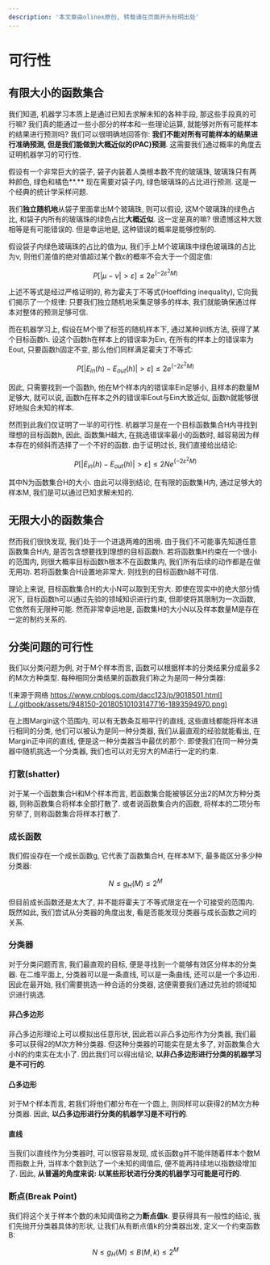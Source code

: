 ```yaml
---
description: '本文章由olinex原创, 转载请在页面开头标明出处'
---
```


# 可行性

## 有限大小的函数集合

我们知道, 机器学习本质上是通过已知去求解未知的各种手段, 那这些手段真的可行嘛? 我们真的能通过一些小部分的样本和一些理论运算, 就能够对所有可能样本的结果进行预测吗? 我们可以很明确地回答你: **我们不能对所有可能样本的结果进行准确预测, 但是我们能做到大概近似的\(PAC\)预测**. 这需要我们通过概率的角度去证明机器学习的可行性.

假设有一个非常巨大的袋子, 袋子内装着人类根本数不完的玻璃珠, 玻璃珠只有两种颜色, 绿色和橘色**.** 现在需要对袋子内, 绿色玻璃珠的占比进行预测. 这是一个经典的统计学采样问题. 

我们**独立随机地**从袋子里面拿出M个玻璃珠, 则可以假设, 这M个玻璃珠的绿色占比, 和袋子内所有的玻璃珠的绿色占比**大概近似**.  这一定是真的嘛? 很遗憾这种大致相等是有可能错误的. 但是幸运地是, 这种错误的概率是能够控制的.

假设袋子内绿色玻璃珠的占比的值为μ, 我们手上M个玻璃珠中绿色玻璃珠的占比为ν, 则他们差值的绝对值超过某个数ε的概率不会大于一个固定值:

$$
P[|\mu - \nu| \gt \varepsilon] \le 2e^{(-2 \varepsilon^2 M)}
$$

上述不等式是经过严格证明的, 称为霍夫丁不等式\(Hoeffding inequality\), 它向我们揭示了一个规律: 只要我们独立随机地采集足够多的样本, 我们就能确保通过样本对整体的预测足够可信.

而在机器学习上, 假设在M个带了标签的随机样本下, 通过某种训练方法, 获得了某个目标函数h. 设这个函数h在样本上的错误率为Ein, 在所有的样本上的错误率为Eout, 只要函数h固定不变, 那么他们同样满足霍夫丁不等式:

$$
P[|E_{in}(h) - E_{out}(h)| \gt \varepsilon] \le 2e^{(-2 \varepsilon^2 M)}
$$

因此, 只需要找到一个函数h, 他在M个样本内的错误率Ein足够小, 且样本的数量M足够大, 就可以说, 函数h在样本之外的错误率Eout与Ein大致近似, 函数h就能够很好地拟合未知的样本.

然而到此我们仅证明了一半的可行性. 机器学习是在一个目标函数集合H内寻找到理想的目标函数h, 因此, 函数集H越大, 在挑选错误率最小的函数时, 越容易因为样本存在的倾斜而选择了一个不好的函数. 由于证明过长, 我们直接给出结论:

$$
P[|E_{in}(h) - E_{out}(h)| \gt \varepsilon] \le 2Ne^{(-2 \varepsilon^2 M)}
$$

其中N为函数集合H的大小. 由此可以得到结论, 在有限的函数集H内, 通过足够大的样本M, 我们是可以通过已知求解未知的.

## 无限大小的函数集合

然而我们很快发现, 我们处于一个进退两难的困境. 由于我们不可能事先知道任意函数集合H内, 是否包含想要找到理想的目标函数h. 若将函数集H约束在一个很小的范围内, 则很大概率目标函数h根本不在函数集内, 我们所有后续的动作都是在做无用功. 若将函数集合H设置地非常大. 则找到的目标函数h越不可信.

理论上来说, 目标函数集合H的大小N可以取到无穷大. 即使在现实中的绝大部分情况下, 目标函数h可以通过先验的领域知识进行约束, 但即使将其限制为一次函数, 它依然有无限种可能. 然而非常幸运地是, 函数集H的大小N以及样本数量M是存在一定的制约关系的. 

## 分类问题的可行性

我们以分类问题为例, 对于M个样本而言, 函数可以根据样本的分类结果分成最多2的M次方种类型. 每种相同分类结果的函数我们称之为是同一种分类器:

![&#x6765;&#x6E90;&#x4E8E;&#x7F51;&#x7EDC; https://www.cnblogs.com/dacc123/p/9018501.html](../.gitbook/assets/948150-20180510103147716-1893594970.png)

在上图Margin这个范围内, 可以有无数条互相平行的直线, 这些直线都能将样本进行相同的分类, 他们可以被认为是同一种分类器, 我们从最直观的经验就能看出, 在Margin正中间的直线, 便是这一种分类器当中最优的那个. 即使我们在同一种分类器中随机挑选一个分类器, 我们也可以对无穷大的M进行一定的约束. 

### 打散\(shatter\)

对于某一个函数集合H和M个样本而言, 若函数集合能被够区分出2的M次方种分类器, 则称函数集合将样本全部打散了. 或者说函数集合内的函数, 将样本的二项分布穷举了, 则称函数集合将样本打散了.

### 成长函数

我们假设存在一个成长函数g, 它代表了函数集合H, 在样本M下, 最多能区分多少种分类器:

$$
N
 \le g_H(M) \le 2^M
$$

但目前成长函数还是太大了, 并不能将霍夫丁不等式限定在一个可接受的范围内. 既然如此, 我们尝试从分类器的角度出发, 看是否能发现分类器与成长函数之间的关系.

### 分类器

对于分类问题而言, 我们最直观的目标, 便是寻找到一个能够有效区分样本的分类器. 在二维平面上, 分类器可以是一条直线, 可以是一条曲线, 还可以是一个多边形. 因此在最开始, 我们需要挑选一种合适的分类器, 这便需要我们通过先验的领域知识进行挑选. 

#### **非凸多边形**

非凸多边形理论上可以模拟出任意形状, 因此若以非凸多边形作为分类器, 我们最多可以获得2的M次方种分类器. 但这种分类器的可能实在是太多了, 对函数集合大小N的约束实在太小了. 因此我们可以得出结论, **以非凸多边形进行分类的机器学习是不可行的**.

#### **凸多边形**

对于M个样本而言, 若我们将他们都分布在一个圆上, 则同样可以获得2的M次方种分类器. 因此, **以凸多边形进行分类的机器学习是不可行的**.

#### **直线**

当我们以直线作为分类器时, 可以很容易发现, 成长函数g并不能伴随着样本个数M而指数上升, 当样本个数到达了一个未知的阈值后, 便不能再持续地以指数级增加了. 因此, **从普遍的角度来说: 以某些形状进行分类的机器学习可能是可行的**.

### 断点\(Break Point\)

我们将这个关于样本个数的未知阈值称之为**断点值k**. 要获得具有一般性的结论, 我们先抛开分类器具体的形状, 让我们从有断点值k的分类器出发, 定义一个约束函数B:

$$
N
 \le g_H(M) \le B(M, k) \le 2^M
$$

### 

